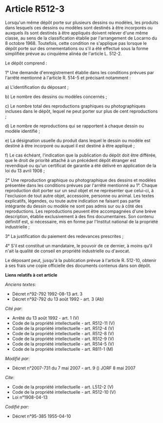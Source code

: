 # Article R512-3

Lorsqu'un même dépôt porte sur plusieurs dessins ou modèles, les produits dans lesquels ces dessins ou modèles sont destinés
à être incorporés ou auxquels ils sont destinés à être appliqués doivent relever d'une même classe, au sens de la
classification établie par l'arrangement de Locarno du 8 octobre 1968. Toutefois, cette condition ne s'applique pas lorsque
le dépôt porte sur des ornementations ou s'il a été effectué sous la forme simplifiée prévue au cinquième alinéa de l'article
L. 512-2. 

Le dépôt comprend : 

1° Une demande d'enregistrement établie dans les conditions prévues par l'arrêté mentionné à l'article R. 514-5 et précisant
notamment : 

a) L'identification du déposant ; 

b) Le nombre des dessins ou modèles concernés ; 

c) Le nombre total des reproductions graphiques ou photographiques incluses dans le dépôt, lequel ne peut porter sur plus de
cent reproductions ; 

d) Le nombre de reproductions qui se rapportent à chaque dessin ou modèle identifié ; 

e) La désignation usuelle du produit dans lequel le dessin ou modèle est destiné à être incorporé ou auquel il est destiné à
être appliqué ; 

f) Le cas échéant, l'indication que la publication du dépôt doit être différée, que le droit de priorité attaché à un
précédent dépôt étranger est revendiqué ou qu'un certificat de garantie a été délivré en application de la loi du 13 avril
1908 ; 

2° Une reproduction graphique ou photographique des dessins et modèles présentée dans les conditions prévues par l'arrêté
mentionné au 1°. Chaque reproduction doit porter sur un seul objet et ne représenter que celui-ci, à l'exclusion de tout
autre objet, accessoire, personne ou animal. Les textes explicatifs, légendes, ou toute autre indication ne faisant pas
partie intégrante du dessin ou modèle ne sont pas admis sur ou à côté des reproductions. Les reproductions peuvent être
accompagnées d'une brève description, établie exclusivement à des fins documentaires. Son contenu définitif est, si
nécessaire, mis en forme par l'Institut national de la propriété industrielle ; 

3° La justification du paiement des redevances prescrites ; 

4° S'il est constitué un mandataire, le pouvoir de ce dernier, à moins qu'il n'ait la qualité de conseil en propriété
industrielle ou d'avocat. 

Le déposant peut, jusqu'à la publication prévue à l'article R. 512-10, obtenir à ses frais une copie officielle des documents
contenus dans son dépôt.

**Liens relatifs à cet article**

_Anciens textes_:

  - Décret n°92-792 1992-08-13 art. 3
  - Décret n°92-792 du 13 août 1992 - art. 3 (Ab)

_Cité par_:

  - Arrêté du 13 août 1992 - art. 1 (V)
  - Code de la propriété intellectuelle - art. R512-11 (V)
  - Code de la propriété intellectuelle - art. R512-4 (V)
  - Code de la propriété intellectuelle - art. R512-8 (V)
  - Code de la propriété intellectuelle - art. R512-9 (V)
  - Code de la propriété intellectuelle - art. R514-5 (V)
  - Code de la propriété intellectuelle - art. R811-1 (M)

_Modifié par_:

  - Décret n°2007-731 du 7 mai 2007 - art. 9 () JORF 8 mai 2007

_Cite_:

  - Code de la propriété intellectuelle - art. L512-2 (V)
  - Code de la propriété intellectuelle - art. R512-10 (V)
  - Loi n°1908-04-13

_Codifié par_:

  - Décret n°95-385 1955-04-10
